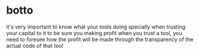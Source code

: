 # botto

it's very important to know what your tools doing specially when trusting your capital to it
to be sure you making profit when you trust a tool, you need to foresee how the profit will be made through the transparency of the actual code of that tool